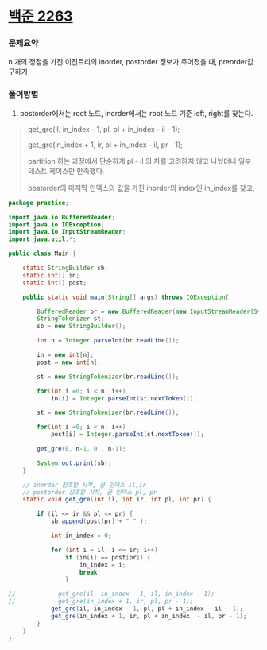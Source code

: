 # [백준 2263](https://www.acmicpc.net/problem/2263)

### 문제요약
 n 개의 정점을 가진 이진트리의 inorder, postorder 정보가 주어졌을 때, preorder값 구하기 


### 풀이방법
1. postorder에서는 root 노드, inorder에서는 root 노드 기준 left, right를 찾는다.
> get_gre(il, in_index - 1, pl, pl + in_index - il - 1);
> 
> get_gre(in_index + 1, ir, pl + in_index  - il, pr - 1);
> 
> partition 하는 과정에서 단순하게 pl - il 의 차를 고려하지 않고 나눴더니 일부 테스트 케이스만 만족했다.
> 
> postorder의 마지막 인덱스의 값을 가진 inorder의 index인 in_index를 찾고, 

```java
package practice;

import java.io.BufferedReader;
import java.io.IOException;
import java.io.InputStreamReader;
import java.util.*;

public class Main {

    static StringBuilder sb;
    static int[] in;
    static int[] post;

    public static void main(String[] args) throws IOException{

        BufferedReader br = new BufferedReader(new InputStreamReader(System.in));
        StringTokenizer st;
        sb = new StringBuilder();

        int n = Integer.parseInt(br.readLine());

        in = new int[n];
        post = new int[n];

        st = new StringTokenizer(br.readLine());

        for(int i =0; i < n; i++)
            in[i] = Integer.parseInt(st.nextToken());

        st = new StringTokenizer(br.readLine());

        for(int i =0; i < n; i++)
            post[i] = Integer.parseInt(st.nextToken());

        get_gre(0, n-1, 0 , n-1);

        System.out.print(sb);
    }

    // inorder 참조할 시작, 끝 인덱스 il,ir
    // postorder 참조할 시작, 끝 인덱스 pl, pr
    static void get_gre(int il, int ir, int pl, int pr) {

        if (il <= ir && pl <= pr) {
            sb.append(post[pr] + " " );

            int in_index = 0;

            for (int i = il; i <= ir; i++)
                if (in[i] == post[pr]) {
                    in_index = i;
                    break;
                }

//            get_gre(il, in_index - 1, il, in_index - 1);
//            get_gre(in_index + 1, ir, pl, pr - 1);
            get_gre(il, in_index - 1, pl, pl + in_index - il - 1);
            get_gre(in_index + 1, ir, pl + in_index  - il, pr - 1);
        }
    }
}
```
